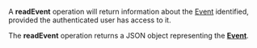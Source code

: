 A **readEvent** operation will return information about the [Event](#tag/events) identified, provided the authenticated user has access to it.

The **readEvent** operation returns a JSON object representing the [**Event**](#tag/events).
